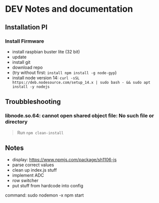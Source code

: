 # DEV Notes and documentation

## Installation PI

### Install Firmware

- install raspbian buster lite (32 bit)
- update
- install git
- download repo
- (try without first: `install npm install -g node-gyp`)
- install node version 14: `curl -sSL https://deb.nodesource.com/setup_14.x | sudo bash - && sudo apt install -y nodejs`

## Troubbleshooting

### libnode.so.64: cannot open shared object file: No such file or directory

> Run `npm clean-install`

## Notes

- display: <https://www.npmjs.com/package/sh1106-js>
- parse correct values
- clean up index.js stuff
- implement ADC
- row switcher
- put stuff from hardcode into config

command:
sudo nodemon -x npm start